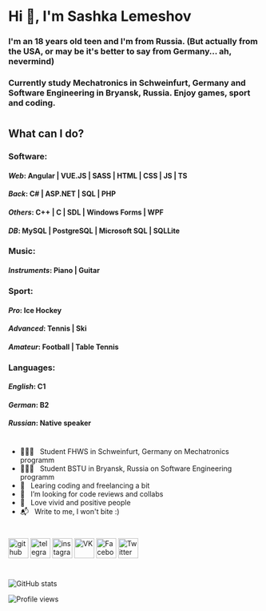 # Hi 👋, I'm Sashka Lemeshov

### I'm an 18 years old teen and I'm from Russia. (But actually from the USA, or may be it's better to say from Germany... ah, nevermind)

### Currently study Mechatronics in Schweinfurt, Germany and Software Engineering in Bryansk, Russia. Enjoy games, sport and coding.

#

## What can I do?

### **Software**:

#### _**Web**_: Angular | VUE.JS | SASS | HTML | CSS | JS | TS

#### _**Back**_: C# | ASP.NET | SQL | PHP

#### _**Others**_: C++ | C | SDL | Windows Forms | WPF

#### _**DB**_: MySQL | PostgreSQL | Microsoft SQL | SQLLite

### **Music**:

#### **_Instruments_**: Piano | Guitar

### **Sport**:

#### **_Pro_**: Ice Hockey

#### **_Advanced_**: Tennis | Ski

#### **_Amateur_**: Football | Table Tennis

### **Languages**:

#### _**English**_: C1

#### _**German**_: B2

#### _**Russian**_: Native speaker

#

- 👨🏻‍🎓 &nbsp;&nbsp;Student FHWS in Schweinfurt, Germany on Mechatronics programm
- 👨🏻‍🎓 &nbsp;&nbsp;Student BSTU in Bryansk, Russia on Software Engineering programm
- 🌱 &nbsp;&nbsp;Learing coding and freelancing a bit
- 🤔 &nbsp;&nbsp;I’m looking for code reviews and collabs
- 🌠 &nbsp;&nbsp;Love vivid and positive people
- 📬 &nbsp;&nbsp;Write to me, I won't bite :)

#

[<img src='https://cdn.jsdelivr.net/npm/simple-icons@3.0.1/icons/github.svg' alt='github' height='40'>](https://github.com/Allemeshov) [<img src='https://cdn.jsdelivr.net/npm/simple-icons@3.0.1/icons/telegram.svg' alt='telegram' height='40'>](https://t.me/aya_lemesh) [<img src='https://cdn.jsdelivr.net/npm/simple-icons@3.0.1/icons/instagram.svg' alt='instagram' height='40'>](https://www.instagram.com/__15_lemeshkun/) [<img src='https://cdn.jsdelivr.net/npm/simple-icons@3.0.1/icons/vk.svg' alt='VK' height='40'>](https://vk.com/lemesh_kun) [<img src='https://cdn.jsdelivr.net/npm/simple-icons@3.0.1/icons/facebook.svg' alt='Facebook' height='40'>](https://www.facebook.com/alexander.lemeshov) [<img src='https://cdn.jsdelivr.net/npm/simple-icons@3.0.1/icons/twitter.svg' alt='Twitter' height='40'>](https://twitter.com/xl_mathsteachka)

#

![GitHub stats](https://github-readme-stats.vercel.app/api?username=Allemeshov&show_icons=true)

![Profile views](https://gpvc.arturio.dev/Allemeshov)
